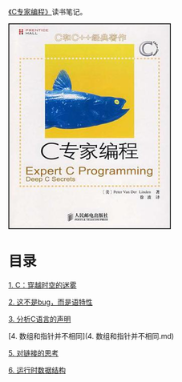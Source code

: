 [《C专家编程》](https://book.douban.com/subject/2377310/)读书笔记。

![](img/cover/cover.jpg)

# 目录

[1. C：穿越时空的迷雾](1. C：穿越时空的迷雾.md)

[2. 这不是bug，而是语特性](2. 这不是bug，而是语言特性.md)

[3. 分析C语言的声明](3. 分析C语言的声明.md)

[4. 数组和指针并不相同](4. 数组和指针并不相同.md)

[5. 对链接的思考](5. 对链接的思考.md)

[6. 运行时数据结构](6. 运行时数据结构.md)